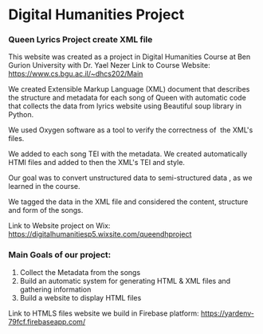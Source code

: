 # Digital Humanities Project

### Queen Lyrics Project create XML file 

This website was created as a project in Digital Humanities Course at Ben Gurion University with Dr. Yael Nezer
Link to Course Website: https://www.cs.bgu.ac.il/~dhcs202/Main

We created Extensible Markup Language (XML) document that describes the structure and metadata for each song of Queen with automatic code that collects the data from lyrics website using Beautiful soup library in Python.

We used Oxygen software as a tool to verify the correctness of  the XML's files.

We added to each song TEI with the metadata.
We created automatically HTMl files and added to then the XML's TEI and style.

Our goal was to convert unstructured data to semi-structured data , as we learned in the course.

We tagged the data in the XML file and considered the content, structure and form of the songs.

Link to Website project on Wix:
https://digitalhumanitiesp5.wixsite.com/queendhproject

### Main Goals of our project:
 
1. Collect the Metadata from the songs 
2. Build an automatic system for generating HTML & XML files and gathering information
3. Build a website to display HTML files

 
Link to HTMLS files website we build in Firebase platform:
https://yardenv-79fcf.firebaseapp.com/
